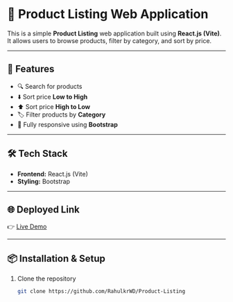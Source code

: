 # 🛒 Product Listing Web Application

This is a simple **Product Listing** web application built using **React.js (Vite)**.  
It allows users to browse products, filter by category, and sort by price.

---

## 🚀 Features

- 🔍 Search for products
- ⬇️ Sort price **Low to High**
- ⬆️ Sort price **High to Low**
- 🏷️ Filter products by **Category**
- 📱 Fully responsive using **Bootstrap**

---

## 🛠️ Tech Stack

- **Frontend:** React.js (Vite)
- **Styling:** Bootstrap

---

## 🌐 Deployed Link

👉 [Live Demo](https://product-listing-umber.vercel.app/)

---

## 📦 Installation & Setup

1. Clone the repository
   ```bash
   git clone https://github.com/RahulkrWD/Product-Listing
   ```
